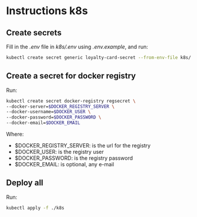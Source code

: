 # Instructions k8s

## Create secrets

Fill in the _.env_ file in _k8s/.env_ using _.env.example_, and run:

```sh
kubectl create secret generic loyalty-card-secret --from-env-file k8s/.env
```

## Create a secret for docker registry

Run:

```sh
kubectl create secret docker-registry regsecret \
--docker-server=$DOCKER_REGISTRY_SERVER \
--docker-username=$DOCKER_USER \
--docker-password=$DOCKER_PASSWORD \
--docker-email=$DOCKER_EMAIL
```

Where:

- $DOCKER_REGISTRY_SERVER: is the url for the registry
- $DOCKER_USER: is the registry user
- $DOCKER_PASSWORD: is the registry password
- $DOCKER_EMAIL: is optional, any e-mail

## Deploy all

Run:

```sh
kubectl apply -f ./k8s
```
